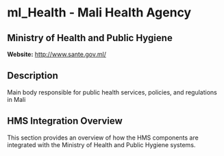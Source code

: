# ml_Health - Mali Health Agency

## Ministry of Health and Public Hygiene

**Website:** http://www.sante.gov.ml/

## Description

Main body responsible for public health services, policies, and regulations in Mali

## HMS Integration Overview

This section provides an overview of how the HMS components are integrated with the Ministry of Health and Public Hygiene systems.
